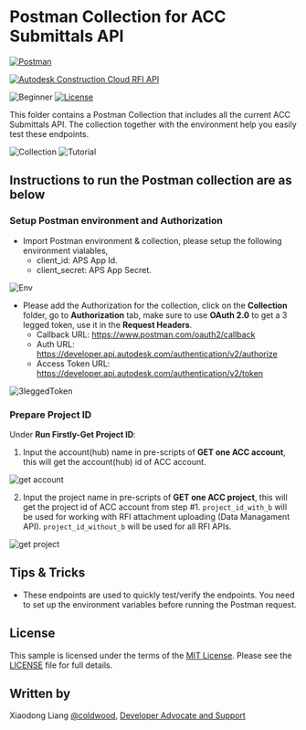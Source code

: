 # Postman Collection for ACC Submittals API

[![Postman](https://img.shields.io/badge/Postman-v11-orange.svg)](https://www.getpostman.com/)

[![Autodesk Construction Cloud RFI API](https://img.shields.io/badge/Autodesk%20Construction%20Cloud%20RFI%20API-v3-green.svg)](https://aps.autodesk.com/en/docs/acc/v1/overview/field-guide/rfis//)

![Beginner](https://img.shields.io/badge/Level-Beginner-green.svg)
[![License](https://img.shields.io/:license-MIT-blue.svg)](http://opensource.org/licenses/MIT)

This folder contains a Postman Collection that includes all the current ACC Submittals API. The collection together with the environment help you easily test these endpoints.

![Collection](img/collection.png)
![Tutorial](img/tutorial.png)


## Instructions to run the Postman collection are as below

### Setup Postman environment and Authorization
- Import Postman environment & collection, please setup the following environment vialables, 
    - client_id:     APS App Id.
    - client_secret: APS App Secret.

![Env](img/env.png)

- Please add the Authorization for the collection, click on the **Collection** folder, go to **Authorization** tab, make sure to use **OAuth 2.0** to get a 3 legged token, use it in the **Request Headers**.
    - Callback URL: https://www.postman.com/oauth2/callback
    - Auth URL: https://developer.api.autodesk.com/authentication/v2/authorize
    - Access Token URL: https://developer.api.autodesk.com/authentication/v2/token

![3leggedToken](img/3leggedToken.png)

### Prepare Project ID
Under **Run Firstly-Get Project ID**:
1. Input the account(hub) name in pre-scripts of **GET one ACC account**, this will get the account(hub) id of ACC account.

![get account](img/account.png)

2. Input the project name in pre-scripts of **GET one ACC project**, this will get the project id of ACC account from step #1. `project_id_with_b` will be used for working with RFI attachment uploading (Data Managament API). `project_id_without_b` will be used for all RFI APIs. 

![get project](img/account.png)


## Tips & Tricks
- These endpoints are used to quickly test/verify the endpoints. You need to set up the environment variables before running the Postman request.

## License
This sample is licensed under the terms of the [MIT License](http://opensource.org/licenses/MIT). Please see the [LICENSE](../LICENSE) file for full details.

## Written by
Xiaodong Liang [@coldwood](https://twitter.com/coldwood), [Developer Advocate and Support](http://aps.autodesk.com)
